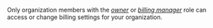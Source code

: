 Only organization members with the [_owner_](/articles/permission-levels-for-an-organization) or [_billing manager_](/articles/adding-a-billing-manager-to-your-organization) role can access or change billing settings for your organization.
